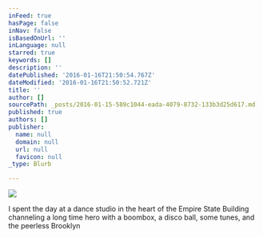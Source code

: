 ```yaml
---
inFeed: true
hasPage: false
inNav: false
isBasedOnUrl: ''
inLanguage: null
starred: true
keywords: []
description: ''
datePublished: '2016-01-16T21:50:54.767Z'
dateModified: '2016-01-16T21:50:52.721Z'
title: ''
author: []
sourcePath: _posts/2016-01-15-589c1044-eada-4079-8732-133b3d25d617.md
published: true
authors: []
publisher:
  name: null
  domain: null
  url: null
  favicon: null
_type: Blurb

---
```

![](https://s3-us-west-2.amazonaws.com/the-grid-img/p/a46cbad1c12dcd9d14c58017bdf08c46bc390866.jpg)

I spent the day at a dance studio in the heart of the Empire State Building channeling a long time hero with a boombox, a disco ball, some tunes, and the peerless Brooklyn